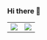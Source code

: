 
### Hi there 👋

<table>
<tr>
<td><img src="https://github-readme-stats.vercel.app/api?username=marsh31&show_icons=true&count_private=true"></td>
<td><img src="https://github-readme-stats.vercel.app/api/top-langs/?username=marsh31&layout=compact&hide=CMake"></td>
</tr>
</table>
